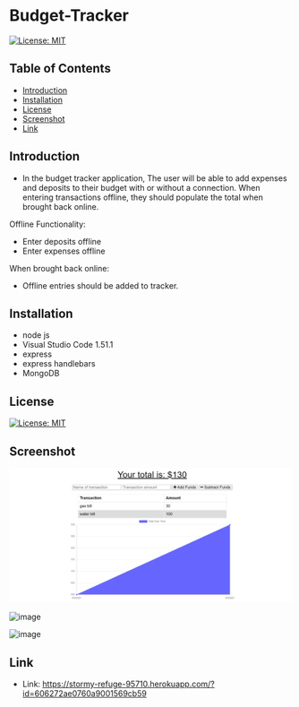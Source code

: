 # Budget-Tracker

[![License: MIT](https://img.shields.io/badge/License-MIT-yellow.svg)](https://opensource.org/licenses/MIT)

## Table of Contents

* [Introduction](#Introduction)
* [Installation](#Installation)
* [License](#License)
* [Screenshot](#Screenshot)
* [Link](#Link)

## Introduction

* In the budget tracker application, The user will be able to add expenses and deposits to their budget with or without a connection. When entering transactions offline, they should populate the total when brought back online.

Offline Functionality:

- Enter deposits offline
- Enter expenses offline

When brought back online:
- Offline entries should be added to tracker.

## Installation

* node js 
* Visual Studio Code 1.51.1
* express
* express handlebars
* MongoDB

## License

[![License: MIT](https://img.shields.io/badge/License-MIT-yellow.svg)](https://opensource.org/licenses/MIT)

## Screenshot

![image](./public/assets/img/screenshot.png)

![image](./public/assets/img/screenshot2.png)

![image](./public/assets/img/screenshot3.png)

## Link

* Link: https://stormy-refuge-95710.herokuapp.com/?id=606272ae0760a9001569cb59

